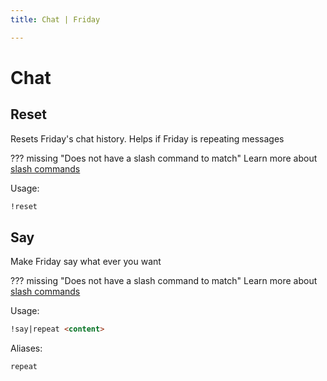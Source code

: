 ```yaml
---
title: Chat | Friday

---
```

# Chat



## Reset

Resets Friday's chat history. Helps if Friday is repeating messages

??? missing "Does not have a slash command to match"
	Learn more about [slash commands](/#slash-commands)

Usage:

```md
!reset 
```

## Say

Make Friday say what ever you want

??? missing "Does not have a slash command to match"
	Learn more about [slash commands](/#slash-commands)

Usage:

```md
!say|repeat <content>
```

Aliases:

```md
repeat
```
